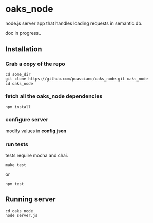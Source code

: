 oaks_node
=========

node.js server app that handles loading requests in semantic db.

doc in progress..

## Installation

### Grab a copy of the repo
```
cd some_dir
git clone https://github.com/pcasciano/oaks_node.git oaks_node
cd oaks_node

```

### fetch all the oaks_node dependencies
```
npm install
```

### configure server
modify values in **config.json**


### run tests
tests require mocha and chai.
```
make test
```
or
```
npm test
```



## Running server
```
cd oaks_node
node server.js

```
